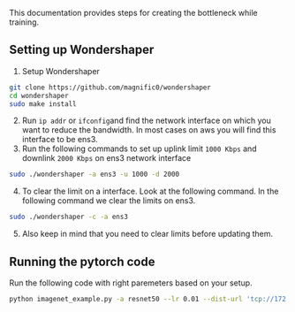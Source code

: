 This documentation provides steps for creating the bottleneck while training.
## Setting up Wondershaper
1. Setup Wondershaper
```bash
git clone https://github.com/magnific0/wondershaper
cd wondershaper
sudo make install
```
2. Run ```ip addr``` or ```ifconfig```and find the network interface on which you want to reduce
   the bandwidth. In most cases on aws you will find this interface to be ens3.
3. Run the following commands to set up uplink limit ```1000 Kbps``` and
   downlink ```2000 Kbps``` on ens3 network interface
```bash
sudo ./wondershaper -a ens3 -u 1000 -d 2000
```
4. To clear the limit on a interface. Look at the following command. In the
   following command we clear the limits on ens3.
```bash
sudo ./wondershaper -c -a ens3
```
5. Also keep in mind that you need to clear limits before updating them.

## Running the pytorch code
Run the following code with right paremeters based on your setup.
 ```bash
python imagenet_example.py -a resnet50 --lr 0.01 --dist-url 'tcp://172.31.71.89:2345' --dist-backend 'nccl' --multiprocessing-distributed --world-size 2 --rank 1 ~/data
```
